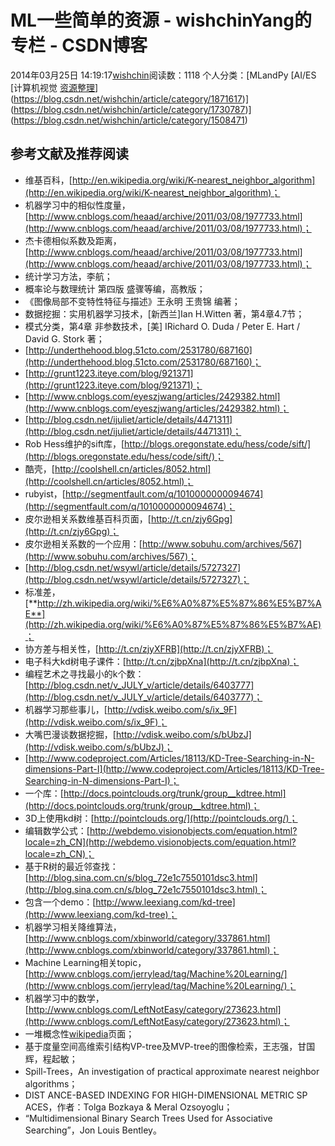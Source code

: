 # ML一些简单的资源 - wishchinYang的专栏 - CSDN博客
2014年03月25日 14:19:17[wishchin](https://me.csdn.net/wishchin)阅读数：1118
个人分类：[MLandPy																[AI/ES																[计算机视觉																[资源整理](https://blog.csdn.net/wishchin/article/category/6044747)](https://blog.csdn.net/wishchin/article/category/1871617)](https://blog.csdn.net/wishchin/article/category/1730787)](https://blog.csdn.net/wishchin/article/category/1508471)
## 参考文献及推荐阅读
- 维基百科，[http://en.wikipedia.org/wiki/K-nearest_neighbor_algorithm](http://en.wikipedia.org/wiki/K-nearest_neighbor_algorithm)；
- 机器学习中的相似性度量，[http://www.cnblogs.com/heaad/archive/2011/03/08/1977733.html](http://www.cnblogs.com/heaad/archive/2011/03/08/1977733.html)；
- 杰卡德相似系数及距离，[http://www.cnblogs.com/heaad/archive/2011/03/08/1977733.html](http://www.cnblogs.com/heaad/archive/2011/03/08/1977733.html)；
- 统计学习方法，李航；
- 概率论与数理统计 第四版 盛骤等编，高教版；
- 《图像局部不变特性特征与描述》王永明 王贵锦 编著；
- 数据挖掘：实用机器学习技术，[新西兰]Ian H.Witten 著，第4章4.7节；
- 模式分类，第4章 非参数技术，[美] IRichard O. Duda / Peter E. Hart / David G. Stork 著；
- [http://underthehood.blog.51cto.com/2531780/687160](http://underthehood.blog.51cto.com/2531780/687160)；
- [http://grunt1223.iteye.com/blog/921371](http://grunt1223.iteye.com/blog/921371)；
- [http://www.cnblogs.com/eyeszjwang/articles/2429382.html](http://www.cnblogs.com/eyeszjwang/articles/2429382.html)；
- [http://blog.csdn.net/ijuliet/article/details/4471311](http://blog.csdn.net/ijuliet/article/details/4471311)；
- Rob Hess维护的sift库，[http://blogs.oregonstate.edu/hess/code/sift/](http://blogs.oregonstate.edu/hess/code/sift/)；
- 酷壳，[http://coolshell.cn/articles/8052.html](http://coolshell.cn/articles/8052.html)；
- rubyist，[http://segmentfault.com/q/1010000000094674](http://segmentfault.com/q/1010000000094674)；
- 皮尔逊相关系数维基百科页面，[http://t.cn/zjy6Gpg](http://t.cn/zjy6Gpg)；
- 皮尔逊相关系数的一个应用：[http://www.sobuhu.com/archives/567](http://www.sobuhu.com/archives/567)；
- [http://blog.csdn.net/wsywl/article/details/5727327](http://blog.csdn.net/wsywl/article/details/5727327)；
- 标准差，[**http://zh.wikipedia.org/wiki/%E6%A0%87%E5%87%86%E5%B7%AE**](http://zh.wikipedia.org/wiki/%E6%A0%87%E5%87%86%E5%B7%AE)；
- 协方差与相关性，[http://t.cn/zjyXFRB](http://t.cn/zjyXFRB)；
- 电子科大kd树电子课件：[http://t.cn/zjbpXna](http://t.cn/zjbpXna)；
- 编程艺术之寻找最小的k个数：[http://blog.csdn.net/v_JULY_v/article/details/6403777](http://blog.csdn.net/v_JULY_v/article/details/6403777)；
- 机器学习那些事儿，[http://vdisk.weibo.com/s/ix_9F](http://vdisk.weibo.com/s/ix_9F)；
- 大嘴巴漫谈数据挖掘，[http://vdisk.weibo.com/s/bUbzJ](http://vdisk.weibo.com/s/bUbzJ)；
- [http://www.codeproject.com/Articles/18113/KD-Tree-Searching-in-N-dimensions-Part-I](http://www.codeproject.com/Articles/18113/KD-Tree-Searching-in-N-dimensions-Part-I)；
- 一个库：[http://docs.pointclouds.org/trunk/group__kdtree.html](http://docs.pointclouds.org/trunk/group__kdtree.html)；
- 3D上使用kd树：[http://pointclouds.org/](http://pointclouds.org/)；
- 编辑数学公式：[http://webdemo.visionobjects.com/equation.html?locale=zh_CN](http://webdemo.visionobjects.com/equation.html?locale=zh_CN)；
- 基于R树的最近邻查找：[http://blog.sina.com.cn/s/blog_72e1c7550101dsc3.html](http://blog.sina.com.cn/s/blog_72e1c7550101dsc3.html)；
- 包含一个demo：[http://www.leexiang.com/kd-tree](http://www.leexiang.com/kd-tree)；
- 机器学习相关降维算法，[http://www.cnblogs.com/xbinworld/category/337861.html](http://www.cnblogs.com/xbinworld/category/337861.html)；
- Machine Learning相关topic，[http://www.cnblogs.com/jerrylead/tag/Machine%20Learning/](http://www.cnblogs.com/jerrylead/tag/Machine%20Learning/)；
- 机器学习中的数学，[http://www.cnblogs.com/LeftNotEasy/category/273623.html](http://www.cnblogs.com/LeftNotEasy/category/273623.html)；
- 一堆概念性[wikipedia](http://zh.wikipedia.org/wiki/Wikipedia:%E9%A6%96%E9%A1%B5)页面；
- 基于度量空间高维索引结构VP-tree及MVP-tree的图像检索，王志强，甘国辉，程起敏；
- Spill-Trees，An investigation of practical approximate nearest neighbor algorithms；
- DIST ANCE-BASED INDEXING FOR HIGH-DIMENSIONAL METRIC SP ACES，作者：Tolga Bozkaya & Meral Ozsoyoglu；
- “Multidimensional Binary Search Trees Used for Associative Searching”，Jon
 Louis Bentley。

